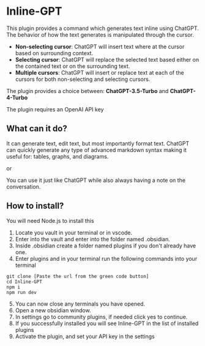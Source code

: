 # Inline-GPT
This plugin provides a command which generates text inline using ChatGPT. The behavior of how the text generates is manipulated through the cursor. 

- **Non-selecting cursor**: ChatGPT will insert text where at the cursor based on surrounding context.
- **Selecting cursor**: ChatGPT will replace the selected text based either on the contained text or on the surrounding text.
- **Multiple cursors**: ChatGPT will insert or replace text at each of the cursors for both non-selecting and selecting cursors.


The plugin provides a choice between: **ChatGPT-3.5-Turbo** and **ChatGPT-4-Turbo**

The plugin requires an OpenAI API key

## What can it do?

It can generate text, edit text, but most importantly format text. ChatGPT can quickly generate any type of advanced markdown syntax making it useful for: tables, graphs, and diagrams.

or 

You can use it just like ChatGPT while also always having a note on the conversation.
## How to install?
You will need Node.js to install this

1. Locate you vault in your terminal or in vscode.
2. Enter into the vault and enter into the folder named .obsidian.
3. Inside .obsidian create a folder named plugins if you don't already have one.
4. Enter plugins and in your terminal run the following commands into your terminal
```shell
git clone [Paste the url from the green code button]
cd Inline-GPT
npm i
npm run dev
```
5. You can now close any terminals you have opened.
6. Open a new obsidian window.
7. In settings go to community plugins, if needed click yes to continue.
8. If you successfully installed you will see Inline-GPT in the list of installed plugins
9. Activate the plugin, and set your API key in the settings
